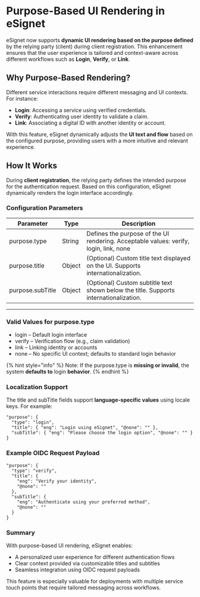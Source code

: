 # Purpose-Based UI Rendering in eSignet

eSignet now supports **dynamic UI rendering based on the purpose defined** by the relying party (client) during client registration. This enhancement ensures that the user experience is tailored and context-aware across different workflows such as **Login**, **Verify**, or **Link**.

## Why Purpose-Based Rendering?

Different service interactions require different messaging and UI contexts. For instance:

* **Login**: Accessing a service using verified credentials.
* **Verify**: Authenticating user identity to validate a claim.
* **Link**: Associating a digital ID with another identity or account.

With this feature, eSignet dynamically adjusts the **UI text and flow** based on the configured purpose, providing users with a more intuitive and relevant experience.

## How It Works

During **client registration**, the relying party defines the intended purpose for the authentication request. Based on this configuration, eSignet dynamically renders the login interface accordingly.

### Configuration Parameters

| Parameter        | Type   | Description                                                                           |
| ---------------- | ------ | ------------------------------------------------------------------------------------- |
| purpose.type     | String | Defines the purpose of the UI rendering. Acceptable values: verify, login, link, none |
| purpose.title    | Object | (Optional) Custom title text displayed on the UI. Supports internationalization.      |
| purpose.subTitle | Object | (Optional) Custom subtitle text shown below the title. Supports internationalization. |

***

### Valid Values for purpose.type

* login – Default login interface
* verify – Verification flow (e.g., claim validation)
* link – Linking identity or accounts
* none – No specific UI context; defaults to standard login behavior

{% hint style="info" %}
Note: If the purpose.type is **missing or invalid**, the system **defaults to** login **behavior**.
{% endhint %}

### Localization Support

The title and subTitle fields support **language-specific values** using locale keys. For example:

```
"purpose": {
  "type": "login",
  "title": { "eng": "Login using eSignet", "@none": "" },
  "subTitle": { "eng": "Please choose the login option", "@none": "" }
}
```

### Example OIDC Request Payload

```
"purpose": {
  "type": "verify",
  "title": {
    "eng": "Verify your identity",
    "@none": ""
  },
  "subTitle": {
    "eng": "Authenticate using your preferred method",
    "@none": ""
  }
}
```

### Summary

With purpose-based UI rendering, eSignet enables:

* A personalized user experience for different authentication flows
* Clear context provided via customizable titles and subtitles
* Seamless integration using OIDC request payloads

This feature is especially valuable for deployments with multiple service touch points that require tailored messaging across workflows.
